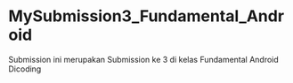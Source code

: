 # MySubmission3_Fundamental_Android

Submission ini merupakan Submission ke 3 di kelas Fundamental Android Dicoding
